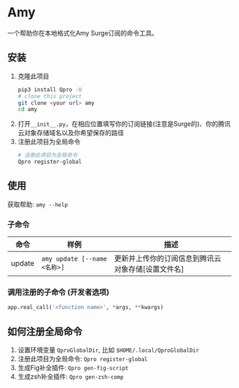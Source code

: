 # Amy

一个帮助你在本地格式化Amy Surge订阅的命令工具。

## 安装

1. 克隆此项目
    ```sh
    pip3 install Qpro -U
    # clone this project
    git clone <your url> amy
    cd amy
    ```
2. 打开`__init__.py`，在相应位置填写你的订阅链接(注意是Surge的)、你的腾讯云对象存储域名以及你希望保存的路径
3. 注册此项目为全局命令
    ```sh
    # 注册此项目为全局命令
    Qpro register-global
    ```

## 使用

获取帮助: `amy --help`

### 子命令

| 命令  | 样例                           | 描述        |
| -------- | ------------------------------ | ------------------ |
| update | `amy update [--name <名称>]` | 更新并上传你的订阅信息到腾讯云对象存储\[设置文件名] |

### 调用注册的子命令 (开发者选项)

```python
app.real_call('<function name>', *args, **kwargs)
```

## 如何注册全局命令

1. 设置环境变量 `QproGlobalDir`, 比如 `$HOME/.local/QproGlobalDir`
2. 注册此项目为全局命令: `Qpro register-global`
3. 生成Fig补全插件: `Qpro gen-fig-script`
4. 生成zsh补全插件: `Qpro gen-zsh-comp`
